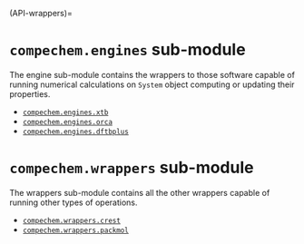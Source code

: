 (API-wrappers)=
# `compechem.engines` sub-module
The engine sub-module contains the wrappers to those software capable of running numerical calculations on `System` object computing or updating their properties.

* [`compechem.engines.xtb`](API-wrappers-xtb)
* [`compechem.engines.orca`](API-wrappers-orca)
* [`compechem.engines.dftbplus`](API-wrappers-dftbplus)

# `compechem.wrappers` sub-module
The wrappers sub-module contains all the other wrappers capable of running other types of operations.

* [`compechem.wrappers.crest`](API-wrappers-crest)
* [`compechem.wrappers.packmol`](API-wrappers-packmol)